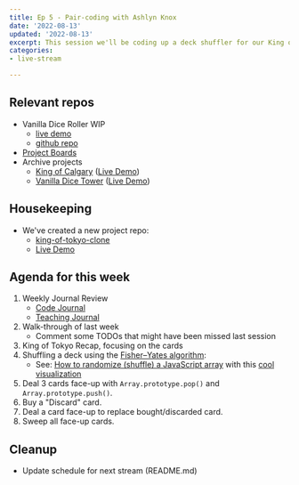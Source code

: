```yaml
---
title: Ep 5 - Pair-coding with Ashlyn Knox
date: '2022-08-13'
updated: '2022-08-13'
excerpt: This session we'll be coding up a deck shuffler for our King of Tokyo clone with Ashlyn Knox, instructor at SAIT and software developer at Fedora.
categories: 
- live-stream

---
```


## Relevant repos
- Vanilla Dice Roller WIP
    - [live demo](https://acidtone.github.io/dice-roller-vanilla/)
    - [github repo](https://github.com/acidtone/dice-roller-vanilla)
- [Project Boards](https://github.com/orgs/browsertherapy/projects)
- Archive projects
    - [King of Calgary](https://github.com/acidtone/king-of-calgary) ([Live Demo](https://acidtone.github.io/king-of-calgary/))
    - [Vanilla Dice Tower](https://github.com/acidtone/dice-roller-vanilla/) ([Live Demo](https://acidtone.github.io/dice-tower-vanilla))

## Housekeeping
- We've created a new project repo:
    - [king-of-tokyo-clone](https://github.com/browsertherapy/king-of-tokyo-clone/)
    - [Live Demo](https://browsertherapy.github.io/king-of-tokyo-clone/)

## Agenda for this week
1. Weekly Journal Review
    - [Code Journal](https://acidtone.github.io/code-journal/)
    - [Teaching Journal](https://acidtone.github.io/teaching-journal/)
2. Walk-through of last week
    - Comment some TODOs that might have been missed last session
3. King of Tokyo Recap, focusing on the cards
4. Shuffling a deck using the [Fisher–Yates algorithm](https://en.wikipedia.org/wiki/Fisher%E2%80%93Yates_shuffle):
    - See: [How to randomize (shuffle) a JavaScript array](https://stackoverflow.com/questions/2450954/how-to-randomize-shuffle-a-javascript-array) with this [cool visualization](https://bost.ocks.org/mike/shuffle/)
5. Deal 3 cards face-up with `Array.prototype.pop()` and `Array.prototype.push()`.
6. Buy a "Discard" card.
7. Deal a card face-up to replace bought/discarded card.
8. Sweep all face-up cards.

## Cleanup
- Update schedule for next stream (README.md)